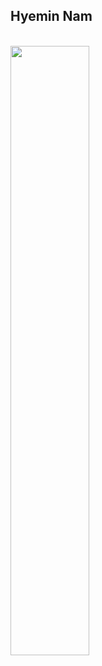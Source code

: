 ## Hyemin Nam

<!--
**minenam/minenam** is a ✨ _special_ ✨ repository because its `README.md` (this file) appears on your GitHub profile.

Here are some ideas to get you started:

- 🔭 I’m currently working on ...
- 🌱 I’m currently learning ...
- 👯 I’m looking to collaborate on ...
- 🤔 I’m looking for help with ...
- 💬 Ask me about ...
- 📫 How to reach me: ...
- 😄 Pronouns: ...
- ⚡ Fun fact: ...
-->

<!--
<a href="https://github.com/minenam" target="_blank">
<img src=https://img.shields.io/badge/github-%2324292e.svg?&style=for-the-badge&logo=github&logoColor=white alt=github style="margin-bottom: 5px;" />
</a>  
  
<br/>  

 ## Summary
- _Comming Soon_ -->
  
<br/>  

<!--
 ## Languages and Tools  
<div align="left">  
<img style="margin: 10px" src="https://profilinator.rishav.dev/skills-assets/javascript-original.svg" alt="JavaScript" height="25" />  
<!-- <img style="margin: 10px" src="https://profilinator.rishav.dev/skills-assets/express-original-wordmark.svg" alt="Express.js" height="25" />   -->
<!--
<img style="margin: 10px" src="https://profilinator.rishav.dev/skills-assets/nodejs-original-wordmark.svg" alt="Node.js" height="25" />  
<img style="margin: 10px" src="https://profilinator.rishav.dev/skills-assets/mongodb-original-wordmark.svg" alt="MongoDB" height="25" />  
<img style="margin: 10px" src="https://profilinator.rishav.dev/skills-assets/python-original.svg" alt="Python" height="25" />  
<!-- <img style="margin: 10px" src="https://profilinator.rishav.dev/skills-assets/django-original.svg" alt="Django" height="25" />   -->
<!--
<img style="margin: 10px" src="https://profilinator.rishav.dev/skills-assets/mysql-original-wordmark.svg" alt="MySQL" height="25" />  
<img style="margin: 10px" src="https://profilinator.rishav.dev/skills-assets/git-scm-icon.svg" alt="Git" height="25" />  
</div>  

<br/>   -->


<img src="https://github-readme-stats.vercel.app/api?username=minenam&theme=github_dark&show_icons=true&count_private=true&hide_border=true" align="left" style="width: 50%" />

<!--
## Github Stats   
<table><tr><td valign="top" width="50%">

<img src="https://github-readme-stats.vercel.app/api?username=minenam&theme=github_dark&show_icons=true&count_private=true&hide_border=true" align="left" style="width: 90%" />

</td><td valign="top" width="50%">


<img src="https://github-readme-stats.vercel.app/api/top-langs/?username=minenam&theme=github_dark&hide_border=true&layout=compact" align="left" style="width: 90%" />


</td></tr></table>  

-->

<!-- <div align="center">Generated using <a href="https://profilinator.rishav.dev/" target="_blank">Github Profilinator</a></div> -->
